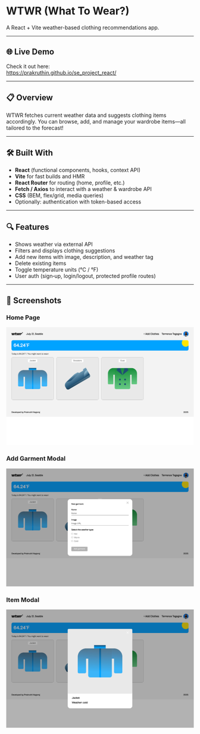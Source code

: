# WTWR (What To Wear?)

A React + Vite weather-based clothing recommendations app.

---

## 🌐 Live Demo

Check it out here:  
https://prakruthin.github.io/se_project_react/

---

## 📋 Overview

WTWR fetches current weather data and suggests clothing items accordingly. You can browse, add, and manage your wardrobe items—all tailored to the forecast!

---

## 🛠️ Built With

- **React** (functional components, hooks, context API)
- **Vite** for fast builds and HMR
- **React Router** for routing (home, profile, etc.)
- **Fetch / Axios** to interact with a weather & wardrobe API
- **CSS** (BEM, flex/grid, media queries)
- Optionally: authentication with token-based access

---

## 🔍 Features

- Shows weather via external API
- Filters and displays clothing suggestions
- Add new items with image, description, and weather tag
- Delete existing items
- Toggle temperature units (°C / °F)
- User auth (sign‑up, login/logout, protected profile routes)

---

## 📸 Screenshots

### Home Page

![Main Page](./screenshots/main-page.png)

### Add Garment Modal

![Add Item Modal](./screenshots/add-garment-modal.png)

### Item Modal

![Add Item Modal](./screenshots/item-modal.png)
